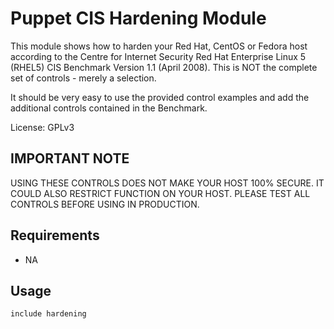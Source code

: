 Puppet CIS Hardening Module
===========================

This module shows how to harden your Red Hat, CentOS or Fedora host according to the Centre for Internet Security 
Red Hat Enterprise Linux 5 (RHEL5) CIS Benchmark Version 1.1 (April 2008).  This is NOT the complete set of controls - merely a selection.

It should be very easy to use the provided control examples and add the additional controls contained in the Benchmark.

License: GPLv3

IMPORTANT NOTE
--------------

USING THESE CONTROLS DOES NOT MAKE YOUR HOST 100% SECURE.  IT COULD ALSO RESTRICT FUNCTION ON YOUR HOST. PLEASE TEST ALL CONTROLS BEFORE USING IN PRODUCTION.

Requirements
------------

* NA

Usage
-----

    include hardening

